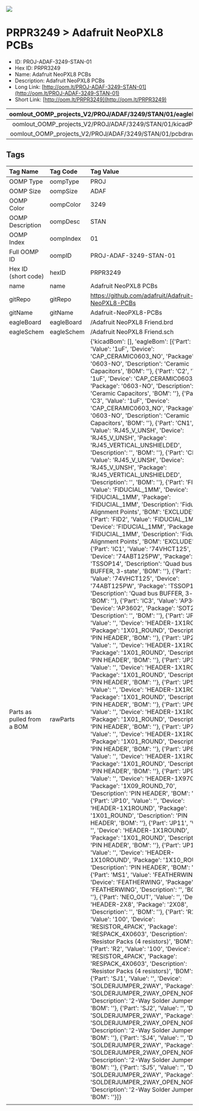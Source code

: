 


  
![][im]
# PRPR3249 > Adafruit NeoPXL8 PCBs

- ID: PROJ-ADAF-3249-STAN-01
- Hex ID: PRPR3249
- Name: Adafruit NeoPXL8 PCBs
- Description: Adafruit NeoPXL8 PCBs
- Long Link: [http://oom.lt/PROJ-ADAF-3249-STAN-01](http://oom.lt/PROJ-ADAF-3249-STAN-01)
- Short Link: [http://oom.lt/PRPR3249](http://oom.lt/PRPR3249)
  

|oomlout_OOMP_projects_V2/PROJ/ADAF/3249/STAN/01/eagleImage.png|oomlout_OOMP_projects_V2/PROJ/ADAF/3249/STAN/01/eagleSchemImage.png|oomlout_OOMP_projects_V2/PROJ/ADAF/3249/STAN/01/kicadPcb3dFront.png|oomlout_OOMP_projects_V2/PROJ/ADAF/3249/STAN/01/kicadPcb3dBack.png|
| :---: | :---: | :---: | :---: |
|oomlout_OOMP_projects_V2/PROJ/ADAF/3249/STAN/01/kicadPcb3d.png|oomlout_OOMP_projects_V2/PROJ/ADAF/3249/STAN/01/bomBack.png|oomlout_OOMP_projects_V2/PROJ/ADAF/3249/STAN/01/bomFront.png|oomlout_OOMP_projects_V2/PROJ/ADAF/3249/STAN/01/pcbdraw.svg|
|oomlout_OOMP_projects_V2/PROJ/ADAF/3249/STAN/01/pcbdrawBack.svg||||

## Tags
  

|Tag Name|Tag Code|Tag Value|
| :--- | :--- | :--- |
|OOMP Type|oompType|PROJ|
|OOMP Size|oompSize|ADAF|
|OOMP Color|oompColor|3249|
|OOMP Description|oompDesc|STAN|
|OOMP Index|oompIndex|01|
|Full OOMP ID|oompID|PROJ-ADAF-3249-STAN-01|
|Hex ID (short code)|hexID|PRPR3249|
|name|name|Adafruit NeoPXL8 PCBs|
|gitRepo|gitRepo|https://github.com/adafruit/Adafruit-NeoPXL8-PCBs|
|gitName|gitName|Adafruit-NeoPXL8-PCBs|
|eagleBoard|eagleBoard|/Adafruit NeoPXL8 Friend.brd|
|eagleSchem|eagleSchem|/Adafruit NeoPXL8 Friend.sch|
|Parts as pulled from a BOM|rawParts|{'kicadBom': [], 'eagleBom': [{'Part': 'C1', 'Value': '1uF', 'Device': 'CAP_CERAMIC0603_NO', 'Package': '0603-NO', 'Description': 'Ceramic Capacitors', 'BOM': ''}, {'Part': 'C2', 'Value': '1uF', 'Device': 'CAP_CERAMIC0603_NO', 'Package': '0603-NO', 'Description': 'Ceramic Capacitors', 'BOM': ''}, {'Part': 'C3', 'Value': '1uF', 'Device': 'CAP_CERAMIC0603_NO', 'Package': '0603-NO', 'Description': 'Ceramic Capacitors', 'BOM': ''}, {'Part': 'CN1', 'Value': 'RJ45_V_UNSH', 'Device': 'RJ45_V_UNSH', 'Package': 'RJ45_VERTICAL_UNSHIELDED', 'Description': '', 'BOM': ''}, {'Part': 'CN2', 'Value': 'RJ45_V_UNSH', 'Device': 'RJ45_V_UNSH', 'Package': 'RJ45_VERTICAL_UNSHIELDED', 'Description': '', 'BOM': ''}, {'Part': 'FID1', 'Value': 'FIDUCIAL_1MM', 'Device': 'FIDUCIAL_1MM', 'Package': 'FIDUCIAL_1MM', 'Description': 'Fiducial Alignment Points', 'BOM': 'EXCLUDE'}, {'Part': 'FID2', 'Value': 'FIDUCIAL_1MM', 'Device': 'FIDUCIAL_1MM', 'Package': 'FIDUCIAL_1MM', 'Description': 'Fiducial Alignment Points', 'BOM': 'EXCLUDE'}, {'Part': 'IC1', 'Value': '74VHCT125', 'Device': '74ABT125PW', 'Package': 'TSSOP14', 'Description': 'Quad bus BUFFER, 3-state', 'BOM': ''}, {'Part': 'IC2', 'Value': '74VHCT125', 'Device': '74ABT125PW', 'Package': 'TSSOP14', 'Description': 'Quad bus BUFFER, 3-state', 'BOM': ''}, {'Part': 'IC3', 'Value': 'AP3602', 'Device': 'AP3602', 'Package': 'SOT23-6', 'Description': '', 'BOM': ''}, {'Part': 'JP1', 'Value': '', 'Device': 'HEADER-1X1ROUND', 'Package': '1X01_ROUND', 'Description': 'PIN HEADER', 'BOM': ''}, {'Part': 'JP2', 'Value': '', 'Device': 'HEADER-1X1ROUND', 'Package': '1X01_ROUND', 'Description': 'PIN HEADER', 'BOM': ''}, {'Part': 'JP3', 'Value': '', 'Device': 'HEADER-1X1ROUND', 'Package': '1X01_ROUND', 'Description': 'PIN HEADER', 'BOM': ''}, {'Part': 'JP5', 'Value': '', 'Device': 'HEADER-1X1ROUND', 'Package': '1X01_ROUND', 'Description': 'PIN HEADER', 'BOM': ''}, {'Part': 'JP6', 'Value': '', 'Device': 'HEADER-1X1ROUND', 'Package': '1X01_ROUND', 'Description': 'PIN HEADER', 'BOM': ''}, {'Part': 'JP7', 'Value': '', 'Device': 'HEADER-1X1ROUND', 'Package': '1X01_ROUND', 'Description': 'PIN HEADER', 'BOM': ''}, {'Part': 'JP8', 'Value': '', 'Device': 'HEADER-1X1ROUND', 'Package': '1X01_ROUND', 'Description': 'PIN HEADER', 'BOM': ''}, {'Part': 'JP9', 'Value': '', 'Device': 'HEADER-1X970MIL', 'Package': '1X09_ROUND_70', 'Description': 'PIN HEADER', 'BOM': ''}, {'Part': 'JP10', 'Value': '', 'Device': 'HEADER-1X1ROUND', 'Package': '1X01_ROUND', 'Description': 'PIN HEADER', 'BOM': ''}, {'Part': 'JP11', 'Value': '', 'Device': 'HEADER-1X1ROUND', 'Package': '1X01_ROUND', 'Description': 'PIN HEADER', 'BOM': ''}, {'Part': 'JP12', 'Value': '', 'Device': 'HEADER-1X10ROUND', 'Package': '1X10_ROUND', 'Description': 'PIN HEADER', 'BOM': ''}, {'Part': 'MS1', 'Value': 'FEATHERWING', 'Device': 'FEATHERWING', 'Package': 'FEATHERWING', 'Description': '', 'BOM': ''}, {'Part': 'NEO_OUT', 'Value': '', 'Device': 'HEADER-2X8', 'Package': '2X08', 'Description': '', 'BOM': ''}, {'Part': 'R1', 'Value': '100', 'Device': 'RESISTOR_4PACK', 'Package': 'RESPACK_4X0603', 'Description': 'Resistor Packs (4 resistors)', 'BOM': ''}, {'Part': 'R2', 'Value': '100', 'Device': 'RESISTOR_4PACK', 'Package': 'RESPACK_4X0603', 'Description': 'Resistor Packs (4 resistors)', 'BOM': ''}, {'Part': 'SJ1', 'Value': '', 'Device': 'SOLDERJUMPER_2WAY', 'Package': 'SOLDERJUMPER_2WAY_OPEN_NOPASTE', 'Description': '2-Way Solder Jumper', 'BOM': ''}, {'Part': 'SJ2', 'Value': '', 'Device': 'SOLDERJUMPER_2WAY', 'Package': 'SOLDERJUMPER_2WAY_OPEN_NOPASTE', 'Description': '2-Way Solder Jumper', 'BOM': ''}, {'Part': 'SJ4', 'Value': '', 'Device': 'SOLDERJUMPER_2WAY', 'Package': 'SOLDERJUMPER_2WAY_OPEN_NOPASTE', 'Description': '2-Way Solder Jumper', 'BOM': ''}, {'Part': 'SJ5', 'Value': '', 'Device': 'SOLDERJUMPER_2WAY', 'Package': 'SOLDERJUMPER_2WAY_OPEN_NOPASTE', 'Description': '2-Way Solder Jumper', 'BOM': ''}]}|
||||



[im]: PROJ/ADAF/3249/STAN/01/kicadPcb3d_450.png
